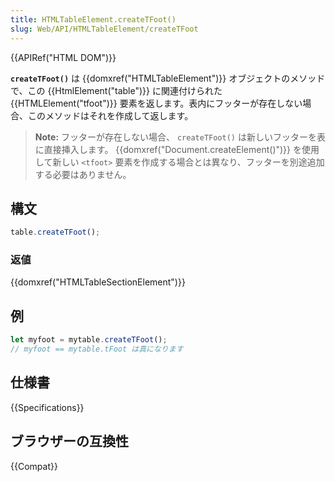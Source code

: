 ```yaml
---
title: HTMLTableElement.createTFoot()
slug: Web/API/HTMLTableElement/createTFoot
---
```

{{APIRef("HTML DOM")}}

**`createTFoot()`** は {{domxref("HTMLTableElement")}} オブジェクトのメソッドで、この {{HtmlElement("table")}} に関連付けられた {{HTMLElement("tfoot")}} 要素を返します。表内にフッターが存在しない場合、このメソッドはそれを作成して返します。

> **Note:** フッターが存在しない場合、 `createTFoot()` は新しいフッターを表に直接挿入します。 {{domxref("Document.createElement()")}} を使用して新しい `<tfoot>` 要素を作成する場合とは異なり、フッターを別途追加する必要はありません。

## 構文

```js
table.createTFoot();
```

### 返値

{{domxref("HTMLTableSectionElement")}}

## 例

```js
let myfoot = mytable.createTFoot();
// myfoot == mytable.tFoot は真になります
```

## 仕様書

{{Specifications}}

## ブラウザーの互換性

{{Compat}}
